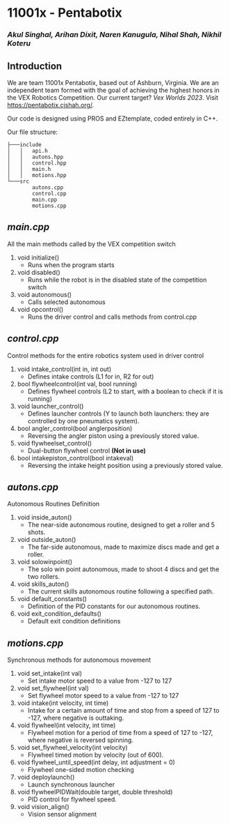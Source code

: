 # 11001x - Pentabotix
### *Akul Singhal, Arihan Dixit, Naren Kanugula, Nihal Shah, Nikhil Koteru*


## Introduction
We are team 11001x Pentabotix, based out of Ashburn, Virginia. We are an independent team formed with the goal of achieving the highest honors in the VEX Robotics Competition. Our current target? _Vex Worlds 2023_. Visit https://pentabotix.cjshah.org/.

Our code is designed using PROS and EZtemplate, coded entirely in C++.

Our file structure:
```
├───include
│   │   api.h
│   │   autons.hpp
│   │   control.hpp
│   │   main.h
│   │   motions.hpp
└───src
        autons.cpp
        control.cpp
        main.cpp
        motions.cpp
```

## _main.cpp_
All the main methods called by the VEX competition switch
1. void initialize() 
   - Runs when the program starts
2. void disabled()
   - Runs while the robot is in the disabled state of the competition switch
3. void autonomous()
   - Calls selected autonomous
4. void opcontrol()
   - Runs the driver control and calls methods from control.cpp

## _control.cpp_
Control methods for the entire robotics system used in driver control
1. void intake_control(int in, int out) 
   - Defines intake controls (L1 for in, R2 for out)
2. bool flywheelcontrol(int val, bool running)
   - Defines flywheel controls (L2 to start, with a boolean to check if it is running)
3. void launcher_control()
   - Defines launcher controls (Y to launch both launchers: they are controlled by one pneumatics system).
4. bool angler_control(bool anglerposition)
   - Reversing the angler piston using a previously stored value.
5. void flywheelset_control()
   - Dual-button flywheel control **(Not in use)**
6. bool intakepiston_control(bool intakeval)
   - Reversing the intake height position using a previously stored value.

## _autons.cpp_ 
Autonomous Routines Definition
1. void inside_auton()
   - The near-side autonomous routine, designed to get a roller and 5 shots. 
2. void outside_auton()
   - The far-side autonomous, made to maximize discs made and get a roller.
3. void solowinpoint()
   - The solo win point autonomous, made to shoot 4 discs and get the two rollers.
4. void skills_auton()
   - The current skills autonomous routine following a specified path. 
5. void default_constants()
   - Definition of the PID constants for our autonomous routines.
6. void exit_condition_defaults()
   - Default exit condition definitions

## _motions.cpp_
Synchronous methods for autonomous movement
1. void set_intake(int val)
   - Set intake motor speed to a value from -127 to 127
2. void set_flywheel(int val)
   - Set flywheel motor speed to a value from -127 to 127
3. void intake(int velocity, int time) 
   - Intake for a certain amount of time and stop from a speed of 127 to -127, where negative is outtaking.
4. void flywheel(int velocity, int time)
   - Flywheel motion for a period of time from a speed of 127 to -127, where negative is reversed spinning.
5. void set_flywheel_velocity(int velocity)
   - Flywheel timed motion by velocity (out of 600).
6. void flywheel_until_speed(int delay, int adjustment = 0)
   - Flywheel one-sided motion checking
7. void deploylaunch()
   - Launch synchronous launcher
8. void flywheelPIDWait(double target, double threshold)
   - PID control for flywheel speed.
9. void vision_align()
   - Vision sensor alignment